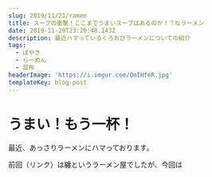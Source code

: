 ```yaml
---
slug: 2019/11/21/ramen
title: スープの衝撃！ここまでうまいスープはあるのか！？なラーメン
date: 2019-11-20T23:20:48.143Z
description: 最近ハマっているくろおびラーメンについての紹介
tags:
  - ぼやき
  - らーめん
  - 昆布
headerImage: 'https://i.imgur.com/QmIHfeR.jpg'
templateKey: blog-post
---
```

# うまい！もう一杯！

最近、あっさりラーメンにハマっております。

前回（リンク）は纏というラーメン屋でしたが、今回は
